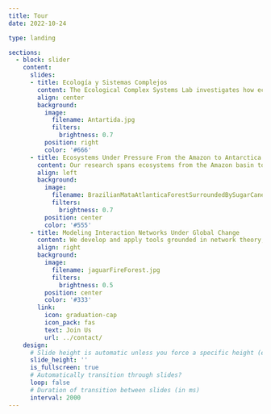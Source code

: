 ```yaml
---
title: Tour
date: 2022-10-24

type: landing

sections:
  - block: slider
    content:
      slides:
      - title: Ecología y Sistemas Complejos
        content: The Ecological Complex Systems Lab investigates how ecological systems are shaped by interactions across scales—spatial, temporal, and organizational—using complex systems theory, quantitative modeling, and network approaches. 
        align: center
        background:
          image:
            filename: Antartida.jpg 
            filters:
              brightness: 0.7
          position: right
          color: '#666'
      - title: Ecosystems Under Pressure From the Amazon to Antarctica
        content: Our research spans ecosystems from the Amazon basin to the Southern Ocean, addressing pressing questions about biodiversity loss, food web stability, climate change, fragmentation, and disturbance regimes such as wildfires.
        align: left
        background:
          image:
            filename: BrazilianMataAtlanticaForestSurroundedBySugarCane.jpg
            filters:
              brightness: 0.7
          position: center
          color: '#555'
      - title: Modeling Interaction Networks Under Global Change
        content: We develop and apply tools grounded in network theory, spatial ecology, and stochastic modeling to explore how species interactions—both trophic and non-trophic—govern the resilience and functioning of ecosystems under anthropogenic stressors.
        align: right
        background:
          image:
            filename: jaguarFireForest.jpg
            filters:
              brightness: 0.5
          position: center
          color: '#333'
        link:
          icon: graduation-cap
          icon_pack: fas
          text: Join Us
          url: ../contact/
    design:
      # Slide height is automatic unless you force a specific height (e.g. '400px')
      slide_height: ''
      is_fullscreen: true
      # Automatically transition through slides?
      loop: false
      # Duration of transition between slides (in ms)
      interval: 2000
---
```

